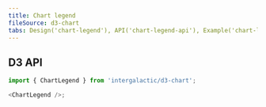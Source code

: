 ```yaml
---
title: Chart legend
fileSource: d3-chart
tabs: Design('chart-legend'), API('chart-legend-api'), Example('chart-legend-code'), Changelog('d3-chart-changelog')
---
```


## D3 API

```js
import { ChartLegend } from 'intergalactic/d3-chart';

<ChartLegend />;
```

<TypesView type="LegendFlexProps" :types={...types} />

<script setup>import { data as types } from '@types.data.ts';</script>